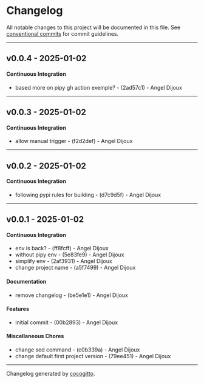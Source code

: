 # Changelog
All notable changes to this project will be documented in this file. See [conventional commits](https://www.conventionalcommits.org/) for commit guidelines.

- - -
## v0.0.4 - 2025-01-02
#### Continuous Integration
- based more on pipy gh action exemple? - (2ad57c1) - Angel Dijoux

- - -

## v0.0.3 - 2025-01-02
#### Continuous Integration
- allow manual trigger - (f2d2def) - Angel Dijoux

- - -

## v0.0.2 - 2025-01-02
#### Continuous Integration
- following pypi rules for building - (d7c9d5f) - Angel Dijoux

- - -

## v0.0.1 - 2025-01-02
#### Continuous Integration
- env is back? - (ff8fcff) - Angel Dijoux
- without pipy env - (5e83fe9) - Angel Dijoux
- simplify env - (2af3931) - Angel Dijoux
- change project name - (a5f7499) - Angel Dijoux
#### Documentation
- remove changelog - (be5e1e1) - Angel Dijoux
#### Features
- initial commit - (00b2893) - Angel Dijoux
#### Miscellaneous Chores
- change sed command - (c0b339a) - Angel Dijoux
- change default first project version - (79ee451) - Angel Dijoux

- - -

Changelog generated by [cocogitto](https://github.com/cocogitto/cocogitto).